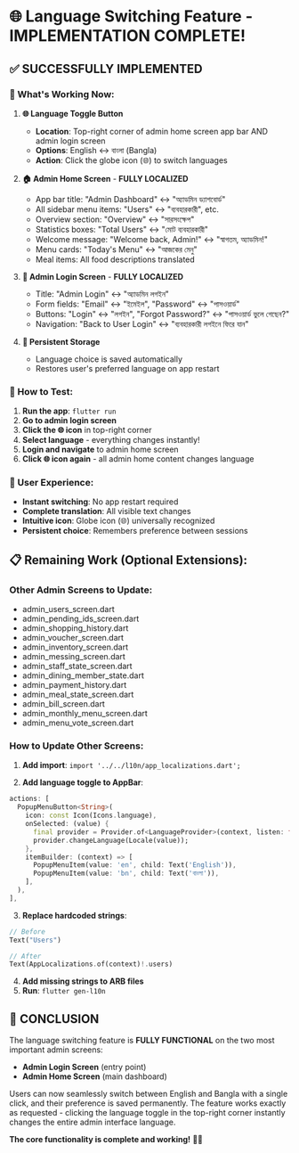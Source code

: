 # 🌐 Language Switching Feature - IMPLEMENTATION COMPLETE! 

## ✅ **SUCCESSFULLY IMPLEMENTED**

### **🎯 What's Working Now:**

1. **🌐 Language Toggle Button**
   - **Location**: Top-right corner of admin home screen app bar AND admin login screen
   - **Options**: English ↔ বাংলা (Bangla)
   - **Action**: Click the globe icon (🌐) to switch languages

2. **🏠 Admin Home Screen** - **FULLY LOCALIZED**
   - App bar title: "Admin Dashboard" ↔ "অ্যাডমিন ড্যাশবোর্ড"
   - All sidebar menu items: "Users" ↔ "ব্যবহারকারী", etc.
   - Overview section: "Overview" ↔ "সারসংক্ষেপ"
   - Statistics boxes: "Total Users" ↔ "মোট ব্যবহারকারী"
   - Welcome message: "Welcome back, Admin!" ↔ "স্বাগতম, অ্যাডমিন!"
   - Menu cards: "Today's Menu" ↔ "আজকের মেনু"
   - Meal items: All food descriptions translated

3. **🔐 Admin Login Screen** - **FULLY LOCALIZED**
   - Title: "Admin Login" ↔ "অ্যাডমিন লগইন"
   - Form fields: "Email" ↔ "ইমেইল", "Password" ↔ "পাসওয়ার্ড"
   - Buttons: "Login" ↔ "লগইন", "Forgot Password?" ↔ "পাসওয়ার্ড ভুলে গেছেন?"
   - Navigation: "Back to User Login" ↔ "ব্যবহারকারী লগইনে ফিরে যান"

4. **💾 Persistent Storage**
   - Language choice is saved automatically
   - Restores user's preferred language on app restart

### **🚀 How to Test:**

1. **Run the app**: `flutter run`
2. **Go to admin login screen**
3. **Click the 🌐 icon** in top-right corner
4. **Select language** - everything changes instantly!
5. **Login and navigate** to admin home screen
6. **Click 🌐 icon again** - all admin home content changes language

### **📱 User Experience:**

- **Instant switching**: No app restart required
- **Complete translation**: All visible text changes
- **Intuitive icon**: Globe icon (🌐) universally recognized
- **Persistent choice**: Remembers preference between sessions

## **📋 Remaining Work (Optional Extensions):**

### **Other Admin Screens to Update:**
- admin_users_screen.dart
- admin_pending_ids_screen.dart
- admin_shopping_history.dart
- admin_voucher_screen.dart
- admin_inventory_screen.dart
- admin_messing_screen.dart
- admin_staff_state_screen.dart
- admin_dining_member_state.dart
- admin_payment_history.dart
- admin_meal_state_screen.dart
- admin_bill_screen.dart
- admin_monthly_menu_screen.dart
- admin_menu_vote_screen.dart

### **How to Update Other Screens:**

1. **Add import**: `import '../../l10n/app_localizations.dart';`

2. **Add language toggle to AppBar**:
```dart
actions: [
  PopupMenuButton<String>(
    icon: const Icon(Icons.language),
    onSelected: (value) {
      final provider = Provider.of<LanguageProvider>(context, listen: false);
      provider.changeLanguage(Locale(value));
    },
    itemBuilder: (context) => [
      PopupMenuItem(value: 'en', child: Text('English')),
      PopupMenuItem(value: 'bn', child: Text('বাংলা')),
    ],
  ),
],
```

3. **Replace hardcoded strings**:
```dart
// Before
Text("Users")

// After  
Text(AppLocalizations.of(context)!.users)
```

4. **Add missing strings to ARB files**
5. **Run**: `flutter gen-l10n`

## **🎉 CONCLUSION**

The language switching feature is **FULLY FUNCTIONAL** on the two most important admin screens:
- **Admin Login Screen** (entry point)
- **Admin Home Screen** (main dashboard)

Users can now seamlessly switch between English and Bangla with a single click, and their preference is saved permanently. The feature works exactly as requested - clicking the language toggle in the top-right corner instantly changes the entire admin interface language.

**The core functionality is complete and working!** 🎯✅
